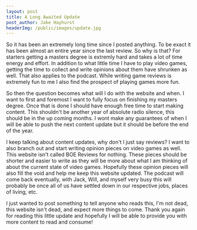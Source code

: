```yaml
---
layout: post
title: A Long Awaited Update
post_author: Jake Hayhurst
headerImg: /public/images/update.jpg
---
```


So it has been an extremely long time since I posted anything. To be exact it has been almost an entire year since the last review. So why is that? For starters getting a masters degree is extremly hard and takes a lot of time energy and effort. In addition to what little time I have to play video games, getting the time to collect and write opinions about them have shrunken as well. That also applies to the podcast. While writing game reviews is extremely fun to me I also find the prospect of playing games more fun.

So then the question becomes what will I do with the website and when. I want to first and foremost I want to fully focus on finishing my masters degree. Once that is done I should have enough free time to start making content. This shouldn't be another year of absolute radio silence, this should be in the up coming months. I wont make any guarantees of when I will be able to push the next content update but it should be before the end of the year.

I keep talking about content updates, why don't I just say reviews? I want to also branch out and start writing opinion pieces on video games as well. This website isn't called BOE Reviews for nothing. These pieces should be shorter and easier to write as they will be more about what I am thinking of about the current state of video games. Hopefully these opinion pieces will also fill the void and help me keep this website updated. The podcast will come back eventually, with Jack, Will, and myself very busy this will probably be once all of us have settled down in our respective jobs, places of living, etc.

I just wanted to post something to tell anyone who reads this, I'm not dead, this website isn't dead, and expect more things to come. Thank you again for reading this little update and hopefully I will be able to provide you with more content to read and consume!
